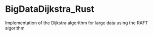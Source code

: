 # BigDataDijkstra_Rust
Implementation of the Dijkstra algorithm for large data using the RAFT algorithm
